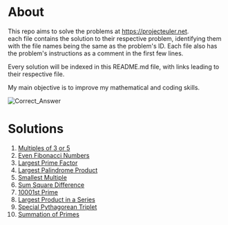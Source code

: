 # About
This repo aims to solve the problems at https://projecteuler.net.  
each file contains the solution to their respective problem, identifying them with the file names being the same as the problem's ID. Each file also has the problem's instructions as a comment in the first few lines.

Every solution will be indexed in this README.md file, with links leading to their respective file.

My main objective is to improve my mathematical and coding skills.

![Correct_Answer](https://projecteuler.net/images/clipart/answer_correct.png)

# Solutions
1. [Multiples of 3 or 5](solutions/1.py)
2. [Even Fibonacci Numbers](solutions/2.py)
3. [Largest Prime Factor](solutions/3.py)
4. [Largest Palindrome Product](solutions/4.py)
5. [Smallest Multiple]()
6. [Sum Square Difference]()
7. [10001st Prime]()
8. [Largest Product in a Series]()
9. [Special Pythagorean Triplet]()
10. [Summation of Primes]()